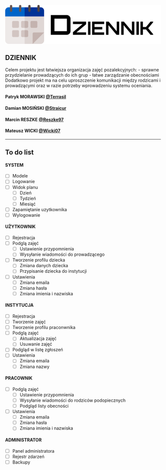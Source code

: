 ![logo](aplikacja/src/img/logo.png)

## DZIENNIK
Celem projektu jest łatwiejsza organizacja zajęć pozalekcyjnych: - sprawne przydzielanie prowadzących do ich grup - łatwe zarządzanie obecnościami Dodatkowo projekt ma na celu uproszczenie komunikacji między rodzicami i prowadzącymi oraz w razie potrzeby wprowadzeniu systemu oceniania.
#### Patryk MORAWSKI [@Terrasil](https://github.com/Terrasil)
#### Damian MOSIŃSKI [@Straicur](https://github.com/Straicur)
#### Marcin RESZKE [@Reszke97](https://github.com/Reszke97)
#### Mateusz WICKI [@Wicki07](https://github.com/Wicki07)

---


## To do list
#### **SYSTEM**
- [ ] Modele
- [ ] Logowanie
- [ ] Widok planu
  - [ ] Dzień
  - [ ] Tydzień
  - [ ] Miesiąć
- [ ] Zapamiętanie uzytkownika
- [ ] Wylogowanie
#### **UŻYTKOWNIK**
- [ ] Rejestracja
- [ ] Podglą zajęć
  - [ ] Ustawienie przypomnienia
  - [ ] Wysyłanie wiadomości do prowadzącego
- [ ] Tworzenie profilu dziecka
  - [ ] Zmiana danych dziecka
  - [ ] Przypisanie dziecka do instytucji
- [ ] Ustawienia
  - [ ] Zmiana emaila
  - [ ] Zmiana hasła
  - [ ] Zmiana imienia i nazwiska
#### **INSTYTUCJA**
- [ ] Rejestracja
- [ ] Tworzenie zajęć
- [ ] Tworzenie profilu praconwnika
- [ ] Podglą zajęć
  - [ ] Aktualizacja zajęć
  - [ ] Usuwanie zajęć
- [ ] Podgląd w listę zgłoszeń
- [ ] Ustawienia
  - [ ] Zmiana emaila
  - [ ] Zmiana nazwy
#### **PRACOWNIK**
- [ ] Podglą zajęć
  - [ ] Ustawienie przypomnienia
  - [ ] Wysyłanie wiadomości do rodziców podopiecznych
  - [ ] Podgląd listy obecności
- [ ] Ustawienia
  - [ ] Zmiana emaila
  - [ ] Zmiana hasła
  - [ ] Zmiana imienia i nazwiska
#### **ADMINISTRATOR**
- [ ] Panel administratora
- [ ] Rejestr zdarzeń
- [ ] Backupy
